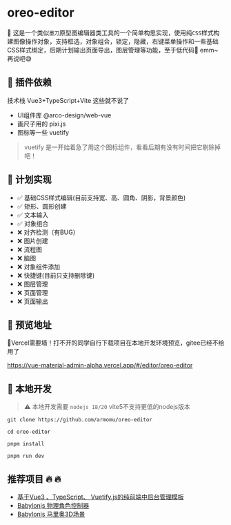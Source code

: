 # oreo-editor

🎒 这是一个类似`墨刀`原型图编辑器类工具的一个简单构思实现，使用纯`CSS`样式构建图像操作对象，支持框选，对象组合，锁定，隐藏，右键菜单操作和一些基础CSS样式绑定，后期计划输出页面导出，图层管理等功能，至于低代码🤔 emm~ 再说吧😅 

## 🔌 插件依赖

技术栈 Vue3+TypeScript+Vite 这些就不说了

- UI组件库 @arco-design/web-vue
- 画尺子用的 pixi.js
- 图标等一些 vuetify

> vuetify 是一开始着急了用这个图标组件，看看后期有没有时间把它剔除掉吧！

## 👊 计划实现
- ✅ 基础CSS样式编辑(目前支持宽、高、圆角、阴影，背景颜色)
- ✅ 矩形、圆形创建
- ✅ 文本输入
- ✅ 对象组合
- ❌ 对齐检测（有BUG）
- ❌ 图片创建
- ❌ 流程图
- ❌ 脑图
- ❌ 对象组件添加
- ❌ 快捷键(目前只支持删除键)
- ❌ 图层管理
- ❌ 页面管理
- ❌ 页面输出


## 🍭 预览地址

🧱Vercel需要墙！打不开的同学自行下载项目在本地开发环境预览，gitee已经不给用了

https://vue-material-admin-alpha.vercel.app/#/editor/oreo-editor


## 📑 本地开发

> ⚠️ 本地开发需要 `nodejs 18/20` vite5不支持更低的nodejs版本

```
git clone https://github.com/armomu/oreo-editor

cd oreo-editor

pnpm install

pnpm run dev

```


## 推荐项目 🔥 🔥

- [基于Vue3 、TypeScript、 Vuetify.js的纯前端中后台管理模板](https://github.com/armomu/vue-material-admin) 
- [Babylonjs 物理角色控制器](https://github.com/armomu/ergoudan) 
- [Babylonjs 马里奥3D场景](https://daisy-kaliman.vercel.app/#/index)
